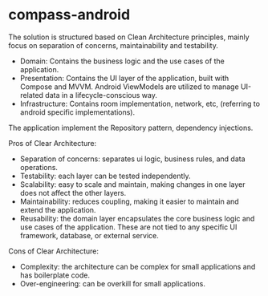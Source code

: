 # compass-android

The solution is structured based on Clean Architecture principles, mainly focus on separation of concerns, maintainability and testability.

- Domain: Contains the business logic and the use cases of the application.
- Presentation: Contains the UI layer of the application, built with Compose and MVVM.
  Android ViewModels are utilized to manage UI-related data in a lifecycle-conscious way.
- Infrastructure: Contains room implementation, network, etc, (referring to android specific implementations).

The application implement the Repository pattern, dependency injections.

Pros of Clear Architecture:
- Separation of concerns: separates ui logic, business rules, and data operations.
- Testability: each layer can be tested independently.
- Scalability: easy to scale and maintain, making changes in one layer does not affect the other layers.
- Maintainability: reduces coupling, making it easier to maintain and extend the application.
- Reusability: the domain layer encapsulates the core business logic and use cases of the application. These are  not tied to any specific UI framework, database, or external service.

Cons of Clear Architecture:
- Complexity: the architecture can be complex for small applications and has boilerplate code.
- Over-engineering: can be overkill for small applications.